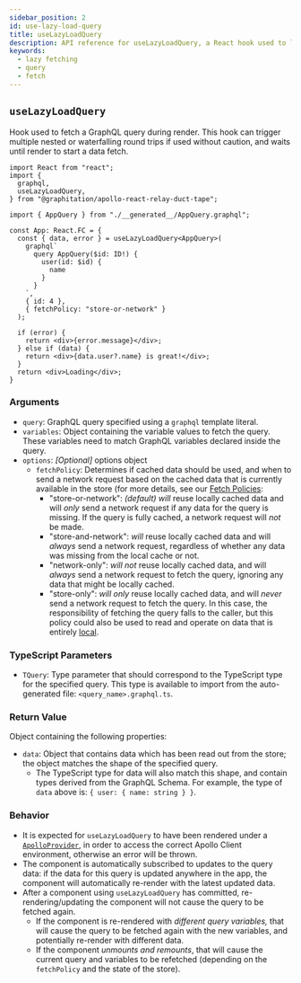 ```yaml
---
sidebar_position: 2
id: use-lazy-load-query
title: useLazyLoadQuery
description: API reference for useLazyLoadQuery, a React hook used to lazily fetch query data when a component renders
keywords:
  - lazy fetching
  - query
  - fetch
---
```


## `useLazyLoadQuery`

Hook used to fetch a GraphQL query during render. This hook can trigger multiple nested or waterfalling round trips if used without caution, and waits until render to start a data fetch.

```tsx
import React from "react";
import {
  graphql,
  useLazyLoadQuery,
} from "@graphitation/apollo-react-relay-duct-tape";

import { AppQuery } from "./__generated__/AppQuery.graphql";

const App: React.FC = {
  const { data, error } = useLazyLoadQuery<AppQuery>(
    graphql`
      query AppQuery($id: ID!) {
        user(id: $id) {
          name
        }
      }
    `,
    { id: 4 },
    { fetchPolicy: "store-or-network" }
  );

  if (error) {
    return <div>{error.message}</div>;
  } else if (data) {
    return <div>{data.user?.name} is great!</div>;
  }
  return <div>Loading</div>;
}
```

### Arguments

- `query`: GraphQL query specified using a `graphql` template literal.
- `variables`: Object containing the variable values to fetch the query. These variables need to match GraphQL variables declared inside the query.
- `options`: _*[Optional]*_ options object
  - `fetchPolicy`: Determines if cached data should be used, and when to send a network request based on the cached data that is currently available in the store (for more details, see our [Fetch Policies](../../guided-tour/reusing-cached-data/fetch-policies):
    - "store-or-network": _*(default)*_ _will_ reuse locally cached data and will _only_ send a network request if any data for the query is missing. If the query is fully cached, a network request will _not_ be made.
    - "store-and-network": _will_ reuse locally cached data and will _always_ send a network request, regardless of whether any data was missing from the local cache or not.
    - "network-only": _will_ _not_ reuse locally cached data, and will _always_ send a network request to fetch the query, ignoring any data that might be locally cached.
    - "store-only": _will_ _only_ reuse locally cached data, and will _never_ send a network request to fetch the query. In this case, the responsibility of fetching the query falls to the caller, but this policy could also be used to read and operate on data that is entirely [local](../../guided-tour/updating-data/local-data-updates).

### TypeScript Parameters

- `TQuery`: Type parameter that should correspond to the TypeScript type for the specified query. This type is available to import from the auto-generated file: `<query_name>.graphql.ts`.

### Return Value

Object containing the following properties:

- `data`: Object that contains data which has been read out from the store; the object matches the shape of the specified query.
  - The TypeScript type for data will also match this shape, and contain types derived from the GraphQL Schema. For example, the type of `data` above is: `{ user: { name: string } }`.

### Behavior

- It is expected for `useLazyLoadQuery` to have been rendered under a [`ApolloProvider`](https://www.apollographql.com/docs/react/api/react/hooks/#the-apolloprovider-component), in order to access the correct Apollo Client environment, otherwise an error will be thrown.
- The component is automatically subscribed to updates to the query data: if the data for this query is updated anywhere in the app, the component will automatically re-render with the latest updated data.
- After a component using `useLazyLoadQuery` has committed, re-rendering/updating the component will not cause the query to be fetched again.
  - If the component is re-rendered with _different query variables,_ that will cause the query to be fetched again with the new variables, and potentially re-render with different data.
  - If the component _unmounts and remounts_, that will cause the current query and variables to be refetched (depending on the `fetchPolicy` and the state of the store).
